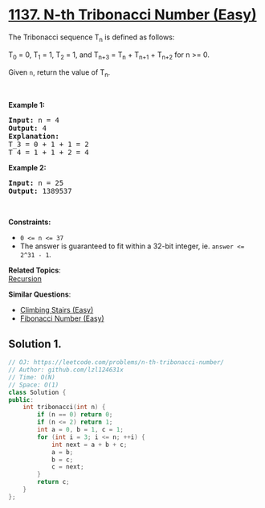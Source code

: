 # [1137. N-th Tribonacci Number (Easy)](https://leetcode.com/problems/n-th-tribonacci-number/)

<p>The Tribonacci sequence T<sub>n</sub> is defined as follows:&nbsp;</p>

<p>T<sub>0</sub> = 0, T<sub>1</sub> = 1, T<sub>2</sub> = 1, and T<sub>n+3</sub> = T<sub>n</sub> + T<sub>n+1</sub> + T<sub>n+2</sub> for n &gt;= 0.</p>

<p>Given <code>n</code>, return the value of T<sub>n</sub>.</p>

<p>&nbsp;</p>
<p><strong>Example 1:</strong></p>

<pre><strong>Input:</strong> n = 4
<strong>Output:</strong> 4
<strong>Explanation:</strong>
T_3 = 0 + 1 + 1 = 2
T_4 = 1 + 1 + 2 = 4
</pre>

<p><strong>Example 2:</strong></p>

<pre><strong>Input:</strong> n = 25
<strong>Output:</strong> 1389537
</pre>

<p>&nbsp;</p>
<p><strong>Constraints:</strong></p>

<ul>
	<li><code>0 &lt;= n &lt;= 37</code></li>
	<li>The answer is guaranteed to fit within a 32-bit integer, ie. <code>answer &lt;= 2^31 - 1</code>.</li>
</ul>

**Related Topics**:  
[Recursion](https://leetcode.com/tag/recursion/)

**Similar Questions**:
* [Climbing Stairs (Easy)](https://leetcode.com/problems/climbing-stairs/)
* [Fibonacci Number (Easy)](https://leetcode.com/problems/fibonacci-number/)

## Solution 1.

```cpp
// OJ: https://leetcode.com/problems/n-th-tribonacci-number/
// Author: github.com/lzl124631x
// Time: O(N)
// Space: O(1)
class Solution {
public:
    int tribonacci(int n) {
        if (n == 0) return 0;
        if (n <= 2) return 1;
        int a = 0, b = 1, c = 1;
        for (int i = 3; i <= n; ++i) {
            int next = a + b + c;
            a = b;
            b = c;
            c = next;
        }
        return c;
    }
};
```